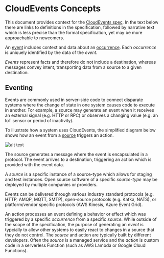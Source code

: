 
# CloudEvents Concepts

This document provides context for the [CloudEvents spec](../spec.md). In the
text below there are links to definitions in the specification, followed by
narrative text which is less precise than the formal specification, yet may
be more approachable to newcomers.

An [event](../spec.md#event) includes context and data about an [occurrence](../spec.md#occurrence).  Each *occurrence* is uniquely identified by the data
of the *event*.

*Events* represent facts and therefore do not include a destination, whereas
messages convey intent, transporting data from a source to a given destination.

## Eventing

Events are commonly used in server-side code to connect disparate systems where
the change of state in one system causes code to execute in another. For
example, a source may generate an event when it receives an external signal
(e.g. HTTP or RPC) or observes a changing value (e.g. an IoT sensor or period of
inactivity).

To illustrate how a system uses CloudEvents, the simplified diagram below shows
how an event from a [source](../spec.md#source) triggers an action.

![alt text](img/source-event-action.png "A box representing the source with
arrow pointing to a box representing the action. The arrow is annotated with 'e'
for event and 'protocol'.")

The source generates a message where the event is encapsulated in a protocol.
The event arrives to a destination, triggering an action which is provided with
the event data.

A *source* is a specific instance of a source-type which
allows for staging and test instances. Open source software of a specific
*source-type* may be deployed by multiple companies or providers.

Events can be delivered through various industry standard protocols (e.g. HTTP,
AMQP, MQTT, SMTP), open-source protocols (e.g. Kafka, NATS), or platform/vendor
specific protocols (AWS Kinesis, Azure Event Grid).

An action processes an event defining a behavior or effect which was
triggered by a specific *occurrence* from a specific *source*.  While outside
of the scope of the specification, the purpose of generating an *event* is
typcially to allow other systems to easily react to changes in a source that
they do not control. The *source* and action are typically built by different
developers.  Often the *source* is a managed service and the *action* is custom
code in a serverless Function (such as AWS Lambda or Google Cloud Functions).


